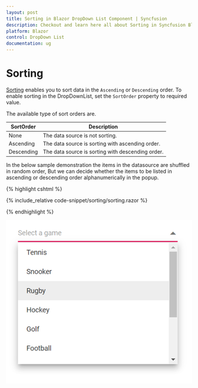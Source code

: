 ```yaml
---
layout: post
title: Sorting in Blazor DropDown List Component | Syncfusion
description: Checkout and learn here all about Sorting in Syncfusion Blazor DropDown List component and more.
platform: Blazor
control: DropDown List
documentation: ug
---
```


# Sorting 

[Sorting](https://help.syncfusion.com/cr/blazor/Syncfusion.Blazor.DropDowns.SfDropDownBase-1.html#Syncfusion_Blazor_DropDowns_SfDropDownBase_1_SortOrder) enables you to sort data in the `Ascending` or `Descending` order. To enable sorting in the DropDownList, set the `SortOrder` property to required value. 

The available type of sort orders are.

SortOrder     | Description
------------ | -------------
  None       | The data source is not sorting.
  Ascending     | The data source is sorting with ascending order.
  Descending      | The data source is sorting with descending order.

In the below sample demonstration the items in the datasource are shuffled in random order, But we can decide whether the items to be listed in ascending or descending order alphanumerically in the popup.

{% highlight cshtml %}

{% include_relative code-snippet/sorting/sorting.razor %}

{% endhighlight %}

![Blazor DropDownList with clear button](./images/sorting/blazor_dropdown_sorting.png)
